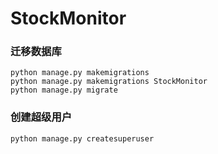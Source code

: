 # StockMonitor
### 迁移数据库
```
python manage.py makemigrations
python manage.py makemigrations StockMonitor
python manage.py migrate
```

### 创建超级用户
```
python manage.py createsuperuser
```

